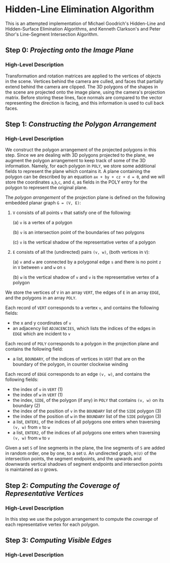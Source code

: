 # Hidden-Line Elimination Algorithm
This is an attempted implementation of Michael Goodrich's Hidden-Line and Hidden-Surface Elimination Algorithms, and Kenneth Clarkson's and Peter Shor's Line-Segment Intersection Algorithm.

## Step 0: _Projecting onto the Image Plane_
### High-Level Description
Transformation and rotation matrices are applied to the vertices of objects in the scene. Vertices behind the camera are culled, and faces that partially extend behind the camera are clipped. The 3D polygons of the shapes in the scene are projected onto the image plane, using the camera's projection matrix. Before storing these lines, face normals are compared to the vector representing the direction is facing, and this information is used to cull back faces.

## Step 1: _Constructing the Polygon Arrangement_
### High-Level Description
We construct the polygon arrangement of the projected polygons in this step. Since we are dealing with 3D polygons projected to the plane, we augment the polygon arrangement to keep track of some of the 3D information. Namely, for each polygon in `POLY`, we store some additional fields to represent the plane which contains it. A plane containing the polygon can be described by an equation `ax + by + cz + d = 0`, and we will store the coordinates `a`,`b`,`c`, and `d`, as fields in the POLY entry for the polygon to represent the original plane.

The _polygon arrangement_ of the projection plane is defined on the following embedded planar graph `G = (V, E)`:

1. `V` consists of all points `v` that satisfy one of the following:

    (a) `v` is a vertex of a polygon

    (b) `v` is an intersection point of the boundaries of two polygons

    (c) `v` is the vertical shadow of the representative vertex of a polygon

1. `E` consists of all the (undirected) pairs `(v, w)`, (both vertices in `V`):

    (a) `v` and `w` are connected by a polygonal edge `s` and there is no point `z` in `V` between `v` and `w` on `s`

    (b) `w` is the vertical shadow of `v` and `v` is the representative vertex of a polygon

We store the vertices of `V` in an array `VERT`, the edges of `E` in an array `EDGE`, and the polygons in an array `POLY`.

Each record of `VERT` corresponds to a vertex `v`, and contains the following fields:

* the x and y coordinates of `v`
* an adjacency list `ADJACENCIES`, which lists the indices of the edges in `EDGE` which are incident to `v`

Each record of `POLY` corresponds to a polygon in the projection plane and contains the following field:

* a list, `BOUNDARY`, of the indices of vertices in `VERT` that are on the boundary of the polygon, in counter clockwise winding

Each record of `EDGE` corresponds to an edge `(v, w)`, and contains the following fields:

* the index of `v` in `VERT` (1)
* the index of `w` in `VERT` (1)
* the index, `SIDE`, of the polygon (if any) in `POLY` that contains `(v, w)` on its boundary (2)
* the index of the position of `v` in the `BOUNDARY` list of the `SIDE` polygon (3)
* the index of the position of `w` in the `BOUNDARY` list of the `SIDE` polygon (3)
* a list, `ENTER1`, of the indices of all polygons one enters when traversing `(v, w)` from `v` to `w`
* a list, `ENTER2`, of the indices of all polygons one enters when traversing `(v, w)` from `w` to `v`

Given a set `S` of line segments in the plane, the line segments of `S` are added in random order, one by one, to a set `U`. An undirected graph, `H(U)` of the intersection points, the segment endpoints, and the upwards and downwards vertical shadows of segment endpoints and intersection points is maintained as `U` grows.

## Step 2: _Computing the Coverage of Representative Vertices_
### High-Level Description
In this step we use the polygon arrangement to compute the _coverage_ of each representative vertex for each polygon.

## Step 3: _Computing Visible Edges_
### High-Level Description
